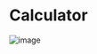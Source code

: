 # Calculator

 
![image](https://github.com/user-attachments/assets/f13cfc3a-48a6-4dc5-9179-d58a733740b8)
